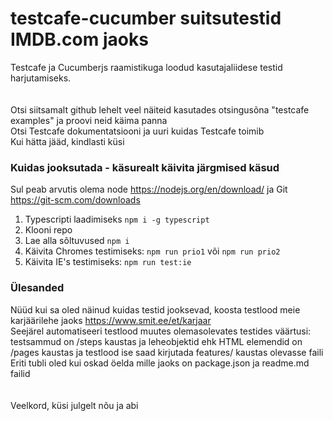 # testcafe-cucumber suitsutestid IMDB.com jaoks

Testcafe ja Cucumberjs raamistikuga loodud kasutajaliidese testid harjutamiseks.\
\
\
Otsi siitsamalt github lehelt veel näiteid kasutades otsingusõna "testcafe examples" ja proovi neid käima panna \
Otsi Testcafe dokumentatsiooni ja uuri kuidas Testcafe toimib\
Kui hätta jääd, kindlasti küsi 

### Kuidas jooksutada - käsurealt käivita järgmised käsud
Sul peab arvutis olema node https://nodejs.org/en/download/ ja Git https://git-scm.com/downloads
1. Typescripti laadimiseks  `npm i -g typescript`
1. Klooni repo
2. Lae alla sõltuvused `npm i`
3. Käivita Chromes testimiseks: `npm run prio1` või `npm run prio2` 
4. Käivita IE's testimiseks: `npm run test:ie`

### Ülesanded


Nüüd kui sa oled näinud kuidas testid jooksevad, koosta testlood meie karjäärilehe jaoks https://www.smit.ee/et/karjaar \
Seejärel automatiseeri testlood muutes olemasolevates testides väärtusi: testsammud on /steps kaustas ja leheobjektid ehk HTML elemendid on /pages kaustas ja testlood ise saad kirjutada features/ kaustas olevasse faili \
Eriti tubli oled kui oskad öelda mille jaoks on package.json ja readme.md failid \
\
\
Veelkord, küsi julgelt nõu ja abi
